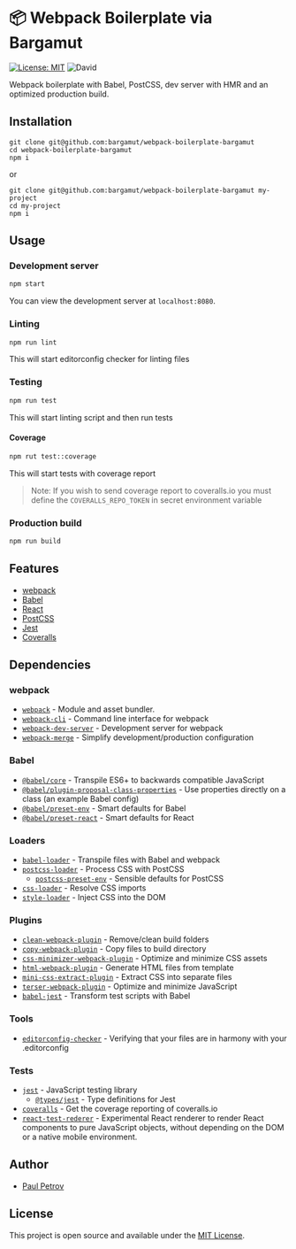 # 📦 Webpack Boilerplate via Bargamut

[![License: MIT](https://img.shields.io/badge/License-MIT-blue.svg)](https://opensource.org/licenses/MIT) ![David](https://img.shields.io/david/dev/bargamut/webpack-boilerplate-bargamut)

Webpack boilerplate with Babel, PostCSS, dev server with HMR and an optimized production build.

## Installation

```
git clone git@github.com:bargamut/webpack-boilerplate-bargamut
cd webpack-boilerplate-bargamut
npm i
```

or

```
git clone git@github.com:bargamut/webpack-boilerplate-bargamut my-project
cd my-project
npm i
```

## Usage

### Development server

```bash
npm start
```

You can view the development server at `localhost:8080`.

### Linting

```bash
npm run lint
```

This will start editorconfig checker for linting files

### Testing

```bash
npm run test
```

This will start linting script and then run tests

#### Coverage

```bash
npm rut test::coverage
```

This will start tests with coverage report

> Note: If you wish to send coverage report to coveralls.io you must define the `COVERALLS_REPO_TOKEN` in secret environment variable

### Production build

```bash
npm run build
```

## Features

- [webpack](https://webpack.js.org/)
- [Babel](https://babeljs.io/)
- [React](https://reactjs.org/)
- [PostCSS](https://postcss.org/)
- [Jest](https://jestjs.io)
- [Coveralls](https://coveralls.io)

## Dependencies

### webpack

- [`webpack`](https://github.com/webpack/webpack) - Module and asset bundler.
- [`webpack-cli`](https://github.com/webpack/webpack-cli) - Command line interface for webpack
- [`webpack-dev-server`](https://github.com/webpack/webpack-dev-server) - Development server for webpack
- [`webpack-merge`](https://github.com/survivejs/webpack-merge) - Simplify development/production configuration
<!-- - [`cross-env`](https://github.com/kentcdodds/cross-env) - Cross platform configuration -->

### Babel

- [`@babel/core`](https://www.npmjs.com/package/@babel/core) - Transpile ES6+ to backwards compatible JavaScript
- [`@babel/plugin-proposal-class-properties`](https://babeljs.io/docs/en/babel-plugin-proposal-class-properties) - Use properties directly on a class (an example Babel config)
- [`@babel/preset-env`](https://babeljs.io/docs/en/babel-preset-env) - Smart defaults for Babel
- [`@babel/preset-react`](https://babeljs.io/docs/en/babel-preset-env) - Smart defaults for React

### Loaders

- [`babel-loader`](https://webpack.js.org/loaders/babel-loader/) - Transpile files with Babel and webpack
- [`postcss-loader`](https://webpack.js.org/loaders/postcss-loader/) - Process CSS with PostCSS
  - [`postcss-preset-env`](https://www.npmjs.com/package/postcss-preset-env) - Sensible defaults for PostCSS
- [`css-loader`](https://webpack.js.org/loaders/css-loader/) - Resolve CSS imports
- [`style-loader`](https://webpack.js.org/loaders/style-loader/) - Inject CSS into the DOM

### Plugins

- [`clean-webpack-plugin`](https://github.com/johnagan/clean-webpack-plugin) - Remove/clean build folders
- [`copy-webpack-plugin`](https://github.com/webpack-contrib/copy-webpack-plugin) - Copy files to build directory
- [`css-minimizer-webpack-plugin`](https://github.com/webpack-contrib/css-minimizer-webpack-plugin) - Optimize and minimize CSS assets
- [`html-webpack-plugin`](https://github.com/jantimon/html-webpack-plugin) - Generate HTML files from template
- [`mini-css-extract-plugin`](https://github.com/webpack-contrib/mini-css-extract-plugin) - Extract CSS into separate files
- [`terser-webpack-plugin`](https://github.com/webpack-contrib/terser-webpack-plugin) - Optimize and minimize JavaScript
- [`babel-jest`](https://www.npmjs.com/package/babel-jest) - Transform test scripts with Babel

### Tools

- [`editorconfig-checker`](https://github.com/editorconfig-checker/editorconfig-checker) - Verifying that your files are in harmony with your .editorconfig

### Tests

- [`jest`](https://github.com/facebook/jest) - JavaScript testing library
  - [`@types/jest`](https://www.npmjs.com/package/@types/jest) - Type definitions for Jest
- [`coveralls`](https://github.com/nickmerwin/node-coveralls) - Get the coverage reporting of coveralls.io
- [`react-test-rederer`](https://www.npmjs.com/package/react-test-renderer) - Experimental React renderer to render React components to pure JavaScript objects, without depending on the DOM or a native mobile environment.

## Author

- [Paul Petrov](https://bargamut.ru)

## License

This project is open source and available under the [MIT License](LICENSE).
